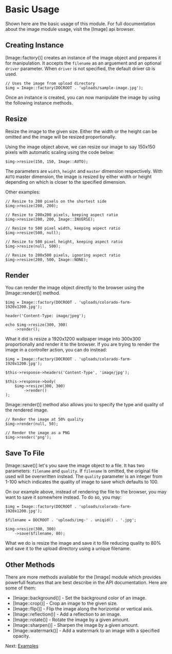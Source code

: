 # Basic Usage

Shown here are the basic usage of this module. For full documentation about the image module usage, visit the [Image] api browser.

## Creating Instance

[Image::factory()] creates an instance of the image object and prepares it for manipulation. It accepts the `filename` as an arguement and an optional `driver` parameter. When `driver` is not specified, the default driver `GD` is used.

~~~
// Uses the image from upload directory
$img = Image::factory(DOCROOT . 'uploads/sample-image.jpg');
~~~

Once an instance is created, you can now manipulate the image by using the following instance methods.

## Resize

Resize the image to the given size. Either the width or the height can be omitted and the image will be resized proportionally.

Using the image object above, we can resize our image to say 150x150 pixels with automatic scaling using the code below:

~~~
$img->resize(150, 150, Image::AUTO);
~~~

The parameters are `width`, `height` and `master` dimension respectively. With `AUTO` master dimension, the image is resized by either width or height depending on which is closer to the specified dimension.

Other examples:

~~~
// Resize to 200 pixels on the shortest side
$img->resize(200, 200);

// Resize to 200x200 pixels, keeping aspect ratio
$img->resize(200, 200, Image::INVERSE);

// Resize to 500 pixel width, keeping aspect ratio
$img->resize(500, null);

// Resize to 500 pixel height, keeping aspect ratio
$img->resize(null, 500);

// Resize to 200x500 pixels, ignoring aspect ratio
$img->resize(200, 500, Image::NONE);
~~~

## Render

You can render the image object directly to the browser using the [Image::render()] method.

~~~
$img = Image::factory(DOCROOT . 'uploads/colorado-farm-1920x1200.jpg');

header('Content-Type: image/jpeg');

echo $img->resize(300, 300)
    ->render();
~~~

What it did is resize a 1920x1200 wallpaper image into 300x300 proportionally and render it to the browser. If you are trying to render the image in a controller action, you can do instead:

~~~
$img = Image::factory(DOCROOT . 'uploads/colorado-farm-1920x1200.jpg');

$this->response->headers('Content-Type', 'image/jpg');

$this->response->body(
    $img->resize(300, 300)
        ->render()
);
~~~

[Image::render()] method also allows you to specify the type and quality of the rendered image.

~~~
// Render the image at 50% quality
$img->render(null, 50);

// Render the image as a PNG
$img->render('png');
~~~

## Save To File

[Image::save()] let's you save the image object to a file. It has two parameters: `filename` and `quality`. If `filename` is omitted, the original file used will be overwritten instead. The `quality` parameter is an integer from 1-100 which indicates the quality of image to save which defaults to 100.

On our example above, instead of rendering the file to the browser, you may want to save it somewhere instead. To do so, you may:

~~~
$img = Image::factory(DOCROOT . 'uploads/colorado-farm-1920x1200.jpg');

$filename = DOCROOT . 'uploads/img-' . uniqid() . '.jpg';

$img->resize(300, 300)
    ->save($filename, 80);
~~~

What we do is resize the image and save it to file reducing quality to 80% and save it to the upload directory using a unique filename.

## Other Methods

There are more methods available for the [Image] module which provides powerfull features that are best describe in the API documentation. Here are some of them:

* [Image::background()] - Set the background color of an image.
* [Image::crop()] - Crop an image to the given size.
* [Image::flip()] - Flip the image along the horizontal or vertical axis.
* [Image::reflection()] - Add a reflection to an image.
* [Image::rotate()] - Rotate the image by a given amount.
* [Image::sharpen()] - Sharpen the image by a given amount.
* [Image::watermark()] - Add a watermark to an image with a specified opacity.

Next: [Examples](examples)